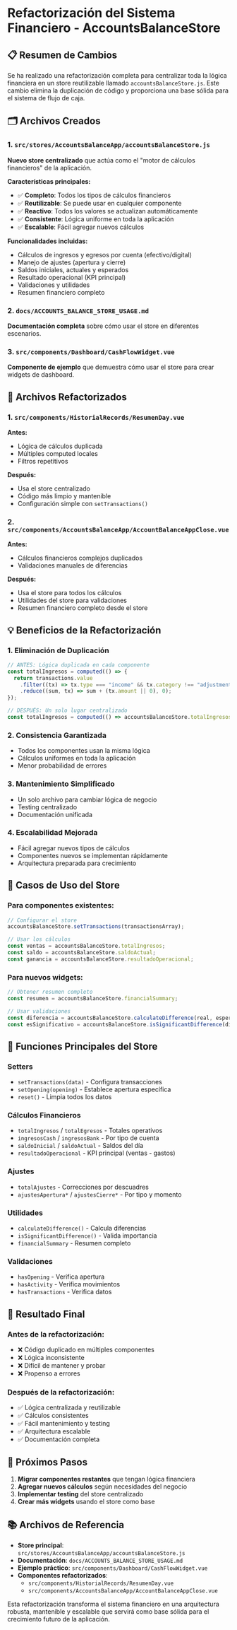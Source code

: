 # Refactorización del Sistema Financiero - AccountsBalanceStore

## 📋 Resumen de Cambios

Se ha realizado una refactorización completa para centralizar toda la lógica financiera en un store reutilizable llamado `accountsBalanceStore.js`. Este cambio elimina la duplicación de código y proporciona una base sólida para el sistema de flujo de caja.

## 🗂️ Archivos Creados

### 1. `src/stores/AccountsBalanceApp/accountsBalanceStore.js`
**Nuevo store centralizado** que actúa como el "motor de cálculos financieros" de la aplicación.

**Características principales:**
- ✅ **Completo**: Todos los tipos de cálculos financieros
- ✅ **Reutilizable**: Se puede usar en cualquier componente
- ✅ **Reactivo**: Todos los valores se actualizan automáticamente
- ✅ **Consistente**: Lógica uniforme en toda la aplicación
- ✅ **Escalable**: Fácil agregar nuevos cálculos

**Funcionalidades incluidas:**
- Cálculos de ingresos y egresos por cuenta (efectivo/digital)
- Manejo de ajustes (apertura y cierre)
- Saldos iniciales, actuales y esperados
- Resultado operacional (KPI principal)
- Validaciones y utilidades
- Resumen financiero completo

### 2. `docs/ACCOUNTS_BALANCE_STORE_USAGE.md`
**Documentación completa** sobre cómo usar el store en diferentes escenarios.

### 3. `src/components/Dashboard/CashFlowWidget.vue`
**Componente de ejemplo** que demuestra cómo usar el store para crear widgets de dashboard.

## 🔄 Archivos Refactorizados

### 1. `src/components/HistorialRecords/ResumenDay.vue`
**Antes:**
- Lógica de cálculos duplicada
- Múltiples computed locales
- Filtros repetitivos

**Después:**
- Usa el store centralizado
- Código más limpio y mantenible
- Configuración simple con `setTransactions()`

### 2. `src/components/AccountsBalanceApp/AccountBalanceAppClose.vue`
**Antes:**
- Cálculos financieros complejos duplicados
- Validaciones manuales de diferencias

**Después:**
- Usa el store para todos los cálculos
- Utilidades del store para validaciones
- Resumen financiero completo desde el store

## 💡 Beneficios de la Refactorización

### 1. **Eliminación de Duplicación**
```javascript
// ANTES: Lógica duplicada en cada componente
const totalIngresos = computed(() => {
  return transactions.value
    .filter((tx) => tx.type === "income" && tx.category !== "adjustment")
    .reduce((sum, tx) => sum + (tx.amount || 0), 0);
});

// DESPUÉS: Un solo lugar centralizado
const totalIngresos = computed(() => accountsBalanceStore.totalIngresos);
```

### 2. **Consistencia Garantizada**
- Todos los componentes usan la misma lógica
- Cálculos uniformes en toda la aplicación
- Menor probabilidad de errores

### 3. **Mantenimiento Simplificado**
- Un solo archivo para cambiar lógica de negocio
- Testing centralizado
- Documentación unificada

### 4. **Escalabilidad Mejorada**
- Fácil agregar nuevos tipos de cálculos
- Componentes nuevos se implementan rápidamente
- Arquitectura preparada para crecimiento

## 🎯 Casos de Uso del Store

### Para componentes existentes:
```javascript
// Configurar el store
accountsBalanceStore.setTransactions(transactionsArray);

// Usar los cálculos
const ventas = accountsBalanceStore.totalIngresos;
const saldo = accountsBalanceStore.saldoActual;
const ganancia = accountsBalanceStore.resultadoOperacional;
```

### Para nuevos widgets:
```javascript
// Obtener resumen completo
const resumen = accountsBalanceStore.financialSummary;

// Usar validaciones
const diferencia = accountsBalanceStore.calculateDifference(real, esperado);
const esSignificativo = accountsBalanceStore.isSignificantDifference(diferencia);
```

## 🔧 Funciones Principales del Store

### Setters
- `setTransactions(data)` - Configura transacciones
- `setOpening(opening)` - Establece apertura específica
- `reset()` - Limpia todos los datos

### Cálculos Financieros
- `totalIngresos` / `totalEgresos` - Totales operativos
- `ingresosCash` / `ingresosBank` - Por tipo de cuenta
- `saldoInicial` / `saldoActual` - Saldos del día
- `resultadoOperacional` - KPI principal (ventas - gastos)

### Ajustes
- `totalAjustes` - Correcciones por descuadres
- `ajustesApertura*` / `ajustesCierre*` - Por tipo y momento

### Utilidades
- `calculateDifference()` - Calcula diferencias
- `isSignificantDifference()` - Valida importancia
- `financialSummary` - Resumen completo

### Validaciones
- `hasOpening` - Verifica apertura
- `hasActivity` - Verifica movimientos
- `hasTransactions` - Verifica datos

## 🎉 Resultado Final

### Antes de la refactorización:
- ❌ Código duplicado en múltiples componentes
- ❌ Lógica inconsistente
- ❌ Difícil de mantener y probar
- ❌ Propenso a errores

### Después de la refactorización:
- ✅ Lógica centralizada y reutilizable
- ✅ Cálculos consistentes
- ✅ Fácil mantenimiento y testing
- ✅ Arquitectura escalable
- ✅ Documentación completa

## 🚀 Próximos Pasos

1. **Migrar componentes restantes** que tengan lógica financiera
2. **Agregar nuevos cálculos** según necesidades del negocio
3. **Implementar testing** del store centralizado
4. **Crear más widgets** usando el store como base

## 📚 Archivos de Referencia

- **Store principal**: `src/stores/AccountsBalanceApp/accountsBalanceStore.js`
- **Documentación**: `docs/ACCOUNTS_BALANCE_STORE_USAGE.md`
- **Ejemplo práctico**: `src/components/Dashboard/CashFlowWidget.vue`
- **Componentes refactorizados**: 
  - `src/components/HistorialRecords/ResumenDay.vue`
  - `src/components/AccountsBalanceApp/AccountBalanceAppClose.vue`

Esta refactorización transforma el sistema financiero en una arquitectura robusta, mantenible y escalable que servirá como base sólida para el crecimiento futuro de la aplicación.